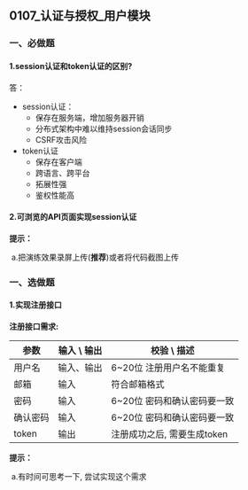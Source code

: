 ## 0107_认证与授权_用户模块

### 一、必做题

#### 1.session认证和token认证的区别?

答：

- session认证：
  - 保存在服务端，增加服务器开销
  - 分布式架构中难以维持session会话同步
  - CSRF攻击风险
- token认证
  - 保存在客户端
  - 跨语言、跨平台
  - 拓展性强
  - 鉴权性能高

#### 2.可浏览的API页面实现session认证

**提示：**

​	a.把演练效果录屏上传(**推荐**)或者将代码截图上传

 



### 一、选做题

#### 1.实现注册接口

**注册接口需求:**

| 参数     | 输入 \ 输出 | 校验 \ 描述                 |
| -------- | ----------- | --------------------------- |
| 用户名   | 输入、输出  | 6~20位 注册用户名不能重复   |
| 邮箱     | 输入        | 符合邮箱格式                |
| 密码     | 输入        | 6~20位 密码和确认密码要一致 |
| 确认密码 | 输入        | 6~20位 密码和确认密码要一致 |
| token    | 输出        | 注册成功之后, 需要生成token |

**提示：**

​	a.有时间可思考一下, 尝试实现这个需求